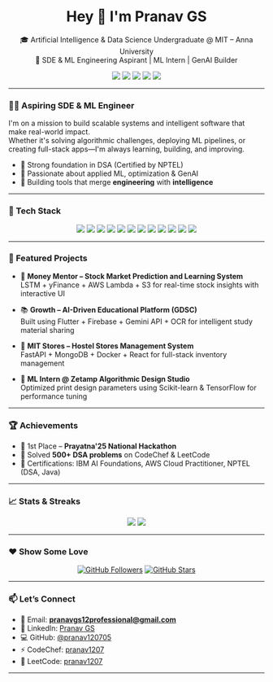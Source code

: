 <h1 align="center">Hey 👋 I'm Pranav GS</h1>

<p align="center">
  🎓 Artificial Intelligence & Data Science Undergraduate @ MIT – Anna University<br/>
  🤖  SDE & ML Engineering Aspirant | ML Intern | GenAI Builder
</p>

<p align="center">
  <a href="mailto:pranavgs12professional@gmail.com"><img src="https://img.shields.io/badge/Gmail-pranavgs12professional@gmail.com-D14836?style=for-the-badge&logo=gmail&logoColor=white"/></a>
  <a href="https://www.linkedin.com/in/pranav-gs-609a2825a"><img src="https://img.shields.io/badge/LinkedIn-Pranav%20GS-0077B5?style=for-the-badge&logo=linkedin&logoColor=white"/></a>
  <a href="https://github.com/pranav120705"><img src="https://img.shields.io/badge/GitHub-pranav120705-181717?style=for-the-badge&logo=github&logoColor=white"/></a>
  <a href="https://www.codechef.com/users/pranav1207"><img src="https://img.shields.io/badge/CodeChef-pranav1207-5B4638?style=for-the-badge&logo=codechef&logoColor=white"/></a>
  <a href="https://leetcode.com/u/pranav1207/"><img src="https://img.shields.io/badge/LeetCode-pranav1207-FFA116?style=for-the-badge&logo=leetcode&logoColor=black"/></a>
</p>

---

### 👨‍💻 Aspiring SDE & ML Engineer

I'm on a mission to build scalable systems and intelligent software that make real-world impact.  
Whether it's solving algorithmic challenges, deploying ML pipelines, or creating full-stack apps—I'm always learning, building, and improving.

- 🚀 Strong foundation in DSA (Certified by NPTEL)
- 🧠 Passionate about applied ML, optimization & GenAI
- 🧪 Building tools that merge **engineering** with **intelligence**

---

### 🔧 Tech Stack

<p align="center">
  <img src="https://img.shields.io/badge/Python-3776AB?style=for-the-badge&logo=python&logoColor=white"/>
  <img src="https://img.shields.io/badge/C++-00599C?style=for-the-badge&logo=c%2B%2B&logoColor=white"/>
  <img src="https://img.shields.io/badge/Java-007396?style=for-the-badge&logo=java&logoColor=white"/>
  <img src="https://img.shields.io/badge/FastAPI-005571?style=for-the-badge&logo=fastapi&logoColor=white"/>
  <img src="https://img.shields.io/badge/React-20232A?style=for-the-badge&logo=react&logoColor=61DAFB"/>
  <img src="https://img.shields.io/badge/Flutter-02569B?style=for-the-badge&logo=flutter&logoColor=white"/>
  <img src="https://img.shields.io/badge/Firebase-FFCA28?style=for-the-badge&logo=firebase&logoColor=black"/>
  <img src="https://img.shields.io/badge/AWS-232F3E?style=for-the-badge&logo=amazonaws&logoColor=white"/>
  <img src="https://img.shields.io/badge/TensorFlow-FF6F00?style=for-the-badge&logo=tensorflow&logoColor=white"/>
  <img src="https://img.shields.io/badge/Scikit--learn-F7931E?style=for-the-badge&logo=scikit-learn&logoColor=white"/>
  <img src="https://img.shields.io/badge/MongoDB-47A248?style=for-the-badge&logo=mongodb&logoColor=white"/>
  <img src="https://img.shields.io/badge/Docker-2496ED?style=for-the-badge&logo=docker&logoColor=white"/>
</p>

---

### 📌 Featured Projects

- 💸 **Money Mentor – Stock Market Prediction and Learning System**  
  LSTM + yFinance + AWS Lambda + S3 for real-time stock insights with interactive UI

- 📚 **Growth – AI-Driven Educational Platform (GDSC)**  
  Built using Flutter + Firebase + Gemini API + OCR for intelligent study material sharing

- 🏢 **MIT Stores – Hostel Stores Management System**  
  FastAPI + MongoDB + Docker + React for full-stack inventory management

- 🧠 **ML Intern @ Zetamp Algorithmic Design Studio**  
  Optimized print design parameters using Scikit-learn & TensorFlow for performance tuning

---

### 🏆 Achievements

- 🥇 1st Place – **Prayatna'25 National Hackathon**
- 🧠 Solved **500+ DSA problems** on CodeChef & LeetCode
- 📜 Certifications: IBM AI Foundations, AWS Cloud Practitioner, NPTEL (DSA, Java)

---

### 📈 Stats & Streaks

<p align="center">
  <img src="https://github-readme-stats.vercel.app/api?username=pranav120705&show_icons=true&theme=radical" />
  <img src="https://github-readme-streak-stats.herokuapp.com?user=pranav120705&theme=radical&hide_border=true" />
</p>

---

### ❤️ Show Some Love

<p align="center">
  <a href="https://github.com/pranav120705"><img src="https://img.shields.io/github/followers/pranav120705?label=Follow%20Me&style=social" alt="GitHub Followers"/></a>
  <a href="https://github.com/pranav120705/pranav120705"><img src="https://img.shields.io/github/stars/pranav120705/pranav120705?style=social" alt="GitHub Stars"/></a>
</p>

---

### 📫 Let’s Connect

- 📧 Email: **pranavgs12professional@gmail.com**  
- 🔗 LinkedIn: [Pranav GS](https://www.linkedin.com/in/pranav-gs-609a2825a)  
- 💻 GitHub: [@pranav120705](https://github.com/pranav120705)  
- ⚡ CodeChef: [pranav1207](https://www.codechef.com/users/pranav1207)  
- 🧩 LeetCode: [pranav1207](https://leetcode.com/u/pranav1207/)

---
